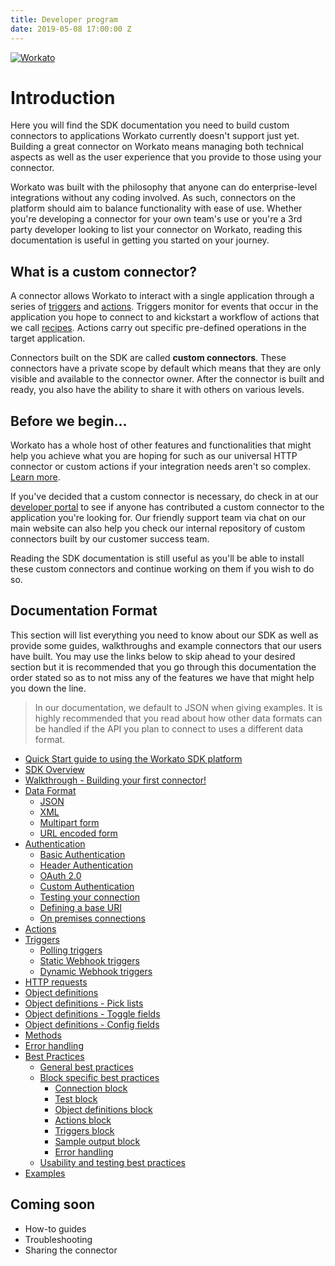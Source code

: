 ```yaml
---
title: Developer program
date: 2019-05-08 17:00:00 Z
---
```


[![Workato](~@img/workato_developer_program.png)](https://www.workato.com)

# Introduction
Here you will find the SDK documentation you need to build custom connectors to applications Workato currently doesn't support just yet. Building a great connector on Workato means managing both technical aspects as well as the user experience that you provide to those using your connector.

Workato was built with the philosophy that anyone can do enterprise-level integrations without any coding involved. As such, connectors on the platform should aim to balance functionality with ease of use. Whether you're developing a connector for your own team's use or you're a 3rd party developer looking to list your connector on Workato, reading this documentation is useful in getting you started on your journey.

## What is a custom connector?
A connector allows Workato to interact with a single application through a series of [triggers](/recipes/triggers.md) and [actions](/recipes/actions.md). Triggers monitor for events that occur in the application you hope to connect to and kickstart a workflow of actions that we call [recipes](/workato-concepts.md#recipes). Actions carry out specific pre-defined operations in the target application.

Connectors built on the SDK are called **custom connectors**. These connectors have a private scope by default which means that they are only visible and available to the connector owner. After the connector is built and ready, you also have the ability to share it with others on various levels.

## Before we begin...
Workato has a whole host of other features and functionalities that might help you achieve what you are hoping for such as our universal HTTP connector or custom actions if your integration needs aren't so complex. [Learn more](/developing-connectors.md).

If you've decided that a custom connector is necessary, do check in at our [developer portal](https://developer.workato.com/) to see if anyone has contributed a custom connector to the application you're looking for. Our friendly support team via chat on our main website can also help you check our internal repository of custom connectors built by our customer success team.

Reading the SDK documentation is still useful as you'll be able to install these custom connectors and continue working on them if you wish to do so.

## Documentation Format
This section will list everything you need to know about our SDK as well as provide some guides, walkthroughs and example connectors that our users have built. You may use the links below to skip ahead to your desired section but it is recommended that you go through this documentation the order stated so as to not miss any of the features we have that might help you down the line.

> In our documentation, we default to JSON when giving examples. It is highly recommended that you read about how other data formats can be handled if the API you plan to connect to uses a different data format.

* [Quick Start guide to using the Workato SDK platform](/developing-connectors/sdk/quick-Start.md)
* [SDK Overview](/developing-connectors/sdk/SDK-conceptual-model.md)
* [Walkthrough - Building your first connector!](/developing-connectors/sdk/walk-through.md)
* [Data Format](/developing-connectors/sdk/data-format.md)
  * [JSON](/developing-connectors/sdk/data-format/json-format.md)
  * [XML](/developing-connectors/sdk/data-format/xml-format.md)
  * [Multipart form](/developing-connectors/sdk/data-format/request_format_multipart_form.md)
  * [URL encoded form](/developing-connectors/sdk/data-format/form-url-encoded.md)
* [Authentication](/developing-connectors/sdk/authentication.md)
  * [Basic Authentication](/developing-connectors/sdk/authentication/basic-authentication.md)
  * [Header Authentication](/developing-connectors/sdk/authentication/header-authentication.md)
  * [OAuth 2.0](/developing-connectors/sdk/authentication/oauth2-authentication.md)
  * [Custom Authentication](/developing-connectors/sdk/authentication/custom-authentication.md)
  * [Testing your connection](/developing-connectors/sdk/authentication/test.md)
  * [Defining a base URI](/developing-connectors/sdk/authentication/base_uri.md)
  * [On premises connections](/developing-connectors/sdk/authentication/secure_connection.md)
* [Actions](/developing-connectors/sdk/action.md)
* [Triggers](/developing-connectors/sdk/trigger.md)
  * [Polling triggers](/developing-connectors/sdk/trigger/poll-trigger.md)
  * [Static Webhook triggers](/developing-connectors/sdk/trigger/static-webhook-trigger.md)
  * [Dynamic Webhook triggers](/developing-connectors/sdk/trigger/webhook-trigger.md)
* [HTTP requests](/developing-connectors/sdk/http-requests-and-response-handling.md)
* [Object definitions](/developing-connectors/sdk/object-definition.md)
* [Object definitions - Pick lists](/developing-connectors/sdk/pick-list.md)
* [Object definitions - Toggle fields](/developing-connectors/sdk/toggle-fields.md)
* [Object definitions - Config fields](/developing-connectors/sdk/config-fields.md)
* [Methods](/developing-connectors/sdk/methods.md)
* [Error handling](/developing-connectors/sdk/error-handling.md)
* [Best Practices](/developing-connectors/sdk/best-practices.md)
  * [General best practices](/developing-connectors/sdk/best-practices.md#general-best-practices)
  * [Block specific best practices](/developing-connectors/sdk/best-practices.md#block-specific-best-practices)
      * [Connection block](/developing-connectors/sdk/best-practices.md#connection-block)
      * [Test block](/developing-connectors/sdk/best-practices.md#test-block)
      * [Object definitions block](/developing-connectors/sdk/best-practices.md#object-definitions)
      * [Actions block](/developing-connectors/sdk/best-practices.md#actions)
      * [Triggers block](/developing-connectors/sdk/best-practices.md#triggers)
      * [Sample output block](/developing-connectors/sdk/best-practices.md#sample-output)
      * [Error handling](/developing-connectors/sdk/best-practices.md#error-handling)
  * [Usability and testing best practices](/developing-connectors/sdk/best-practices.md#usability-and-testing-best-practices)
* [Examples](/developing-connectors/sdk/examples.md)

## Coming soon
* How-to guides
* Troubleshooting
* Sharing the connector
